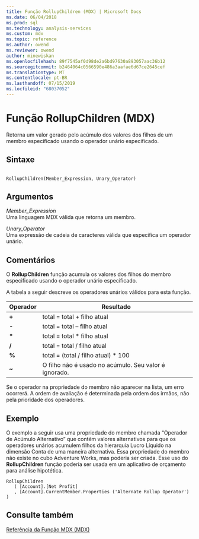 ```yaml
---
title: Função RollupChildren (MDX) | Microsoft Docs
ms.date: 06/04/2018
ms.prod: sql
ms.technology: analysis-services
ms.custom: mdx
ms.topic: reference
ms.author: owend
ms.reviewer: owend
author: minewiskan
ms.openlocfilehash: 89f7545af0d98de2a6bd97630a893057aac36b12
ms.sourcegitcommit: b2464064c0566590e486a3aafae6d67ce2645cef
ms.translationtype: MT
ms.contentlocale: pt-BR
ms.lasthandoff: 07/15/2019
ms.locfileid: "68037052"
---
```

# <a name="rollupchildren-mdx"></a>Função RollupChildren (MDX)


  Retorna um valor gerado pelo acúmulo dos valores dos filhos de um membro especificado usando o operador unário especificado.  
  
## <a name="syntax"></a>Sintaxe  
  
```  
  
RollupChildren(Member_Expression, Unary_Operator)   
```  
  
## <a name="arguments"></a>Argumentos  
 *Member_Expression*  
 Uma linguagem MDX válida que retorna um membro.  
  
 *Unary_Operator*  
 Uma expressão de cadeia de caracteres válida que especifica um operador unário.  
  
## <a name="remarks"></a>Comentários  
 O **RollupChildren** função acumula os valores dos filhos do membro especificado usando o operador unário especificado.  
  
 A tabela a seguir descreve os operadores unários válidos para esta função.  
  
|Operador|Resultado|  
|--------------|------------|  
|**+**|total = total + filho atual|  
|**-**|total = total – filho atual|  
|**\***|total = total * filho atual|  
|**/**|total = total / filho atual|  
|**%**|total = (total / filho atual) * 100|  
|**~**|O filho não é usado no acúmulo. Seu valor é ignorado.|  
  
 Se o operador na propriedade do membro não aparecer na lista, um erro ocorrerá. A ordem de avaliação é determinada pela ordem dos irmãos, não pela prioridade dos operadores.  
  
## <a name="example"></a>Exemplo  
 O exemplo a seguir usa uma propriedade do membro chamada “Operador de Acúmulo Alternativo” que contém valores alternativos para que os operadores unários acumulem filhos da hierarquia Lucro Líquido na dimensão Conta de uma maneira alternativa. Essa propriedade do membro não existe no cubo Adventure Works, mas poderia ser criada. Esse uso do **RollupChildren** função poderia ser usada em um aplicativo de orçamento para análise hipotética.  
  
```  
RollupChildren  
   ( [Account].[Net Profit]  
   , [Account].CurrentMember.Properties ('Alternate Rollup Operator') )  
```  
  
## <a name="see-also"></a>Consulte também  
 [Referência da Função MDX &#40;MDX&#41;](../mdx/mdx-function-reference-mdx.md)  
  
  
